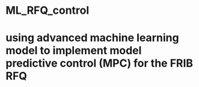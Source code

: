 # ML_RFQ_control
# using advanced machine learning model to implement model predictive control (MPC) for the FRIB RFQ